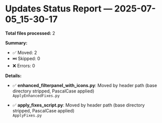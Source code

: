 # Updates Status Report — 2025-07-05_15-30-17

**Total files processed:** 2

**Summary:**
- ✅ Moved: 2
- ⏭️ Skipped: 0
- ❌ Errors: 0

**Details:**

- ✅ **enhanced_filterpanel_with_icons.py**: Moved by header path (base directory stripped, PascalCase applied)  
    `ApplyEnhancedFixes.py`

- ✅ **apply_fixes_script.py**: Moved by header path (base directory stripped, PascalCase applied)  
    `ApplyFixes.py`


